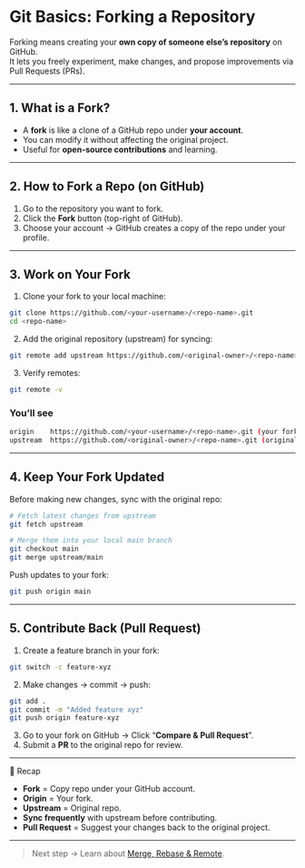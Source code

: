 # Git Basics: Forking a Repository

Forking means creating your **own copy of someone else’s repository** on GitHub.  
It lets you freely experiment, make changes, and propose improvements via Pull Requests (PRs).  

---

## 1. What is a Fork?

- A **fork** is like a clone of a GitHub repo under **your account**.  
- You can modify it without affecting the original project.  
- Useful for **open-source contributions** and learning.  

---

## 2. How to Fork a Repo (on GitHub)

1. Go to the repository you want to fork.  
2. Click the **Fork** button (top-right of GitHub).  
3. Choose your account → GitHub creates a copy of the repo under your profile.  

---

## 3. Work on Your Fork

1. Clone your fork to your local machine:

  ```bash
  git clone https://github.com/<your-username>/<repo-name>.git
  cd <repo-name>
  ```

2. Add the original repository (upstream) for syncing:

  ```bash
  git remote add upstream https://github.com/<original-owner>/<repo-name>.git
  ```

3. Verify remotes:

  ```bash
  git remote -v
  ```

### You’ll see

  ```bash
  origin    https://github.com/<your-username>/<repo-name>.git (your fork)
  upstream  https://github.com/<original-owner>/<repo-name>.git (original repo)
  ```

---

## 4. Keep Your Fork Updated

Before making new changes, sync with the original repo:

  ```bash
  # Fetch latest changes from upstream
  git fetch upstream
  
  # Merge them into your local main branch
  git checkout main
  git merge upstream/main
  ```

Push updates to your fork:

  ```bash
  git push origin main
  ```

---

## 5. Contribute Back (Pull Request)

1. Create a feature branch in your fork:

  ```bash
  git switch -c feature-xyz
  ```

2. Make changes → commit → push:

  ```bash
  git add .
  git commit -m "Added feature xyz"
  git push origin feature-xyz
  ```

3. Go to your fork on GitHub → Click “**Compare & Pull Request**”.
4. Submit a **PR** to the original repo for review.

---

🚀 Recap

- **Fork** = Copy repo under your GitHub account.
- **Origin** = Your fork.
- **Upstream** = Original repo.
- **Sync frequently** with upstream before contributing.
- **Pull Request** = Suggest your changes back to the original project.

---

> Next step → Learn about [Merge, Rebase & Remote](https://github.com/Akshat7garg/GitSnippets/blob/main/snippets/10_merge_rebase_remote.md).
